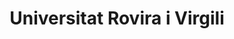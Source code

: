 ---
title: 'Universitat Rovira i Virgili'
image: '/images/client/urv.png'
clienturl: 'http://www.urv.cat/'
---